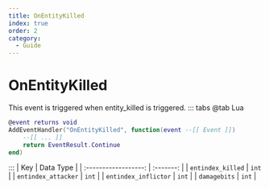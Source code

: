 ```yaml
---
title: OnEntityKilled
index: true
order: 2
category:
  - Guide
---
```


# OnEntityKilled
This event is triggered when entity_killed is triggered.
::: tabs
@tab Lua
```lua
@event returns void
AddEventHandler("OnEntityKilled", function(event --[[ Event ]])
    --[[ ... ]]
    return EventResult.Continue
end)
```

:::
|          Key         | Data Type |
| :------------------: | :-------: |
|   `entindex_killed`  |   `int`   |
|  `entindex_attacker` |   `int`   |
| `entindex_inflictor` |   `int`   |
|     `damagebits`     |   `int`   |